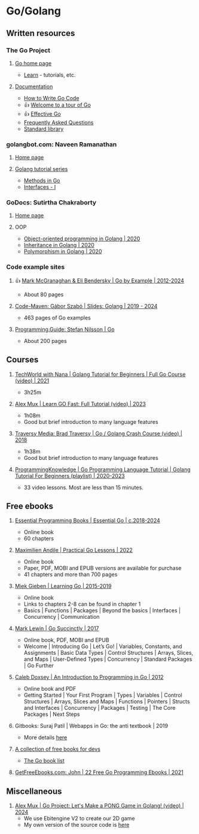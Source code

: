 # Go/Golang

## Written resources

### The Go Project

1. [Go home page](https://go.dev/)
   - [Learn](https://go.dev/learn/) - tutorials, etc.

1. [Documentation](https://go.dev/doc/)
   - [How to Write Go Code](https://go.dev/doc/code)
   - :thumbsup: [Welcome to a tour of Go](https://go.dev/tour/list)
   - :thumbsup: [Effective Go](https://go.dev/doc/effective_go)
   - [Frequently Asked Questions](https://go.dev/doc/faq)
   - [Standard library](https://pkg.go.dev/std)


### golangbot.com: Naveen Ramanathan

1. [Home page](https://golangbot.com/)

1. [Golang tutorial series](https://golangbot.com/learn-golang-series/)
   * [Methods in Go](https://golangbot.com/methods/)
   * [Interfaces - I](https://golangbot.com/interfaces-part-1/)


### GoDocs: Sutirtha Chakraborty

1. [Home page](https://golangdocs.com/)

1. OOP
   * [Object-oriented programming in Golang | 2020](https://golangdocs.com/object-oriented-programming-in-golang)
   * [Inheritance in Golang | 2020](https://golangdocs.com/inheritance-in-golang)
   * [Polymorphism in Golang | 2020](https://golangdocs.com/polymorphism-in-golang)


### Code example sites

1. :thumbsup: [Mark McGranaghan & Eli Bendersky | Go by Example | 2012-2024](https://gobyexample.com/)
   - About 80 pages

1. [Code-Maven: Gábor Szabó | Slides: Golang | 2019 - 2024](https://slides.code-maven.com/golang/toc.html)
   - 463 pages of Go examples

1. [Programming.Guide: Stefan Nilsson | Go](https://programming.guide/go/)
   - About 200 pages


## Courses

1. [TechWorld with Nana | Golang Tutorial for Beginners | Full Go Course (video) | 2021](https://www.youtube.com/watch?v=yyUHQIec83I)
   - 3h25m

1. [Alex Mux | Learn GO Fast: Full Tutorial (video) | 2023](https://www.youtube.com/watch?v=8uiZC0l4Ajw)
   - 1h08m
   - Good but brief introduction to many language features

1. [Traversy Media: Brad Traversy | Go / Golang Crash Course (video) | 2018](https://www.youtube.com/watch?v=SqrbIlUwR0U)
   - 1h38m
   - Good but brief introduction to many language features

1. [ProgrammingKnowledge | Go Programming Language Tutorial | Golang Tutorial For Beginners (playlist) | 2020-2023](https://www.youtube.com/playlist?list=PLS1QulWo1RIaRoN4vQQCYHWDuubEU8Vij)
   - 33 video lessons. Most are less than 15 minutes.


## Free ebooks

1. [Essential Programming Books | Essential Go | c.2018-2024](https://www.programming-books.io/essential/go/)
   - Online book
   - 60 chapters

1. [Maximilien Andile | Practical Go Lessons | 2022](https://www.practical-go-lessons.com/)
   - Online book
   - Paper, PDF, MOBI and EPUB versions are available for purchase
   - 41 chapters and more than 700 pages

1. [Miek Gieben | Learning Go | 2015-2019](https://miek.nl/go/)
   - Online book
   - Links to chapters 2-8 can be found in chapter 1
   - Basics | Functions | Packages | Beyond the basics | Interfaces | Concurrency | Communication

1. [Mark Lewin | Go Succinctly | 2017](https://www.syncfusion.com/succinctly-free-ebooks/go-succinctly)
   - Online book, PDF, MOBI and EPUB
   - Welcome | Introducing Go | Let’s Go! | Variables, Constants, and Assignments |
     Basic Data Types | Control Structures | Arrays, Slices, and Maps |
     User-Defined Types | Concurrency | Standard Packages | Go Further

1. [Caleb Doxsey | An Introduction to Programming in Go | 2012](https://www.golang-book.com/books/intro)
   - Online book and PDF
   - Getting Started | Your First Program | Types | Variables | Control Structures |
     Arrays, Slices and Maps | Functions | Pointers | Structs and Interfaces |
     Concurrency | Packages | Testing | The Core Packages | Next Steps

1. Gitbooks: Suraj Patil | Webapps in Go: the anti textbook | 2019
   - More details [here](https://github.com/grantj-re3/HandyIctDoco/blob/master/languages/go/Links_GoWebCRUD.md#web-app-doco)

1. [A collection of free books for devs](https://devfreebooks.github.io/)
   - [The Go book list](https://devfreebooks.github.io/go/)

1. [GetFreeEbooks.com: John | 22 Free Go Programming Ebooks | 2021](https://www.getfreeebooks.com/22-free-go-programming-ebooks/)


## Miscellaneous

1. [Alex Mux | Go Project: Let's Make a PONG Game in Golang! (video) | 2024](https://www.youtube.com/watch?v=V_OGeYj6p00)
   - We use Ebitengine V2 to create our 2D game
   - My own version of the source code is [here](code-examples/go_pong)

